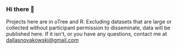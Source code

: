 ### Hi there 👋

Projects here are in oTree and R. Excluding datasets that are large or collected without participant permission to disseminate, data will be published here. If it isn't, or you have any questions, contact me at dallasnovakowski@gmail.com

<!--
**DallasNovakowski/DallasNovakowski** is a ✨ _special_ ✨ repository because its `README.md` (this file) appears on your GitHub profile.

Here are some ideas to get you started:

- 🔭 I’m currently working on ...
- 🌱 I’m currently learning ...
- 👯 I’m looking to collaborate on ...
- 🤔 I’m looking for help with ...
- 💬 Ask me about ...
- 📫 How to reach me: ...
- 😄 Pronouns: ...
- ⚡ Fun fact: ...
-->
